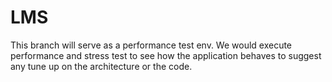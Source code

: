 # LMS
This branch will serve as a performance test env. We would execute performance and stress test to see how the application behaves to suggest any tune up on the architecture or the code. 
